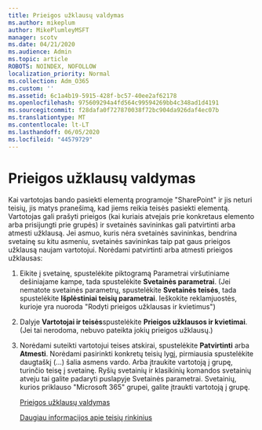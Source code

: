 ```yaml
---
title: Prieigos užklausų valdymas
ms.author: mikeplum
author: MikePlumleyMSFT
manager: scotv
ms.date: 04/21/2020
ms.audience: Admin
ms.topic: article
ROBOTS: NOINDEX, NOFOLLOW
localization_priority: Normal
ms.collection: Adm_O365
ms.custom: ''
ms.assetid: 6c1a4b19-5915-428f-bc57-40ee2af62178
ms.openlocfilehash: 975609294a4fd564c99594269bb4c348ad1d4191
ms.sourcegitcommit: f28dafa0f727870038f72bc904da926daf4ec07b
ms.translationtype: MT
ms.contentlocale: lt-LT
ms.lasthandoff: 06/05/2020
ms.locfileid: "44579729"
---
```

# <a name="manage-access-requests"></a>Prieigos užklausų valdymas

Kai vartotojas bando pasiekti elementą programoje "SharePoint" ir jis neturi teisių, jis matys pranešimą, kad jiems reikia teisės pasiekti elementą. Vartotojas gali prašyti prieigos (kai kuriais atvejais prie konkretaus elemento arba prisijungti prie grupės) ir svetainės savininkas gali patvirtinti arba atmesti užklausą. Jei asmuo, kuris nėra svetainės savininkas, bendrina svetainę su kitu asmeniu, svetainės savininkas taip pat gaus prieigos užklausą naujam vartotojui. Norėdami patvirtinti arba atmesti prieigos užklausas:
  
1. Eikite į svetainę, spustelėkite piktogramą Parametrai viršutiniame dešiniajame kampe, tada spustelėkite **Svetainės parametrai**. (Jei nematote svetainės parametrų, spustelėkite **Svetainės teisės**, tada spustelėkite **Išplėstiniai teisių parametrai**. Ieškokite reklamjuostės, kurioje yra nuoroda "Rodyti prieigos užklausas ir kvietimus")
    
2. Dalyje **Vartotojai ir teisės**spustelėkite **Prieigos užklausos ir kvietimai**. (Jei tai nerodoma, nebuvo pateikta jokių prieigos užklausų.)
    
3. Norėdami suteikti vartotojui teises atskirai, spustelėkite **Patvirtinti** arba **Atmesti**. Norėdami pasirinkti konkretų teisių lygį, pirmiausia spustelėkite daugtaškį (...) šalia asmens vardo. Arba įtraukite vartotoją į grupę, turinčio teisę į svetainę. Ryšių svetainių ir klasikinių komandos svetainių atveju tai galite padaryti puslapyje Svetainės parametrai. Svetainių, kurios priklauso "Microsoft 365" grupei, galite įtraukti vartotoją į grupę.
    
    [Prieigos užklausų valdymas](https://go.microsoft.com/fwlink/?linkid=2008747)
    
    [Daugiau informacijos apie teisių rinkinius](https://go.microsoft.com/fwlink/?linkid=867071)
    

